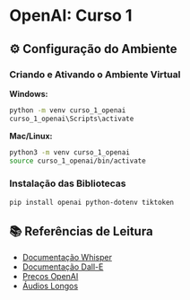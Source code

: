 # OpenAI: Curso 1

## ⚙️ Configuração do Ambiente

### Criando e Ativando o Ambiente Virtual

**Windows:**
```bash
python -m venv curso_1_openai
curso_1_openai\Scripts\activate
```

**Mac/Linux:**
```bash
python3 -m venv curso_1_openai
source curso_1_openai/bin/activate
```

### Instalação das Bibliotecas

```bash
pip install openai python-dotenv tiktoken
```

## 📚 Referências de Leitura

- [Documentação Whisper](https://openai.com/research/whisper)
- [Documentação Dall-E](https://openai.com/research/dall-e)
- [Preços OpenAI](https://openai.com/pricing)
- [Áudios Longos](https://platform.openai.com/docs/guides/speech-to-text/prompting)
